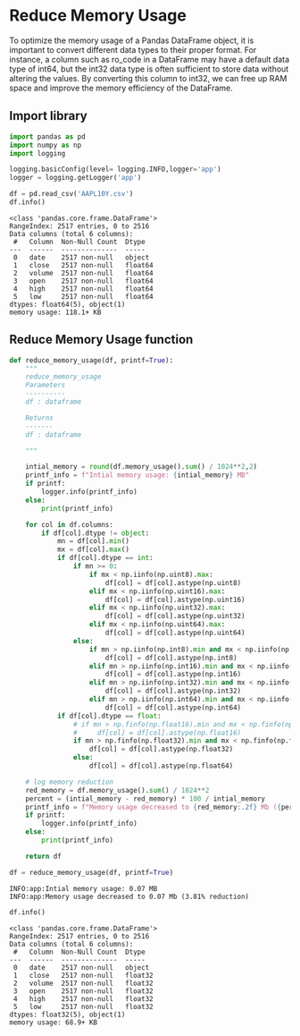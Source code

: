 # Reduce Memory Usage 
    
To optimize the memory usage of a Pandas DataFrame object, it is important to convert different data types to their proper format. For instance, a column such as ro_code in a DataFrame may have a default data type of int64, but the int32 data type is often sufficient to store data without altering the values. By converting this column to int32, we can free up RAM space and improve the memory efficiency of the DataFrame.

## Import library


```python
import pandas as pd
import numpy as np
import logging

logging.basicConfig(level= logging.INFO,logger='app')
logger = logging.getLogger('app')
```


```python
df = pd.read_csv('AAPL10Y.csv')
df.info()
```

    <class 'pandas.core.frame.DataFrame'>
    RangeIndex: 2517 entries, 0 to 2516
    Data columns (total 6 columns):
     #   Column  Non-Null Count  Dtype  
    ---  ------  --------------  -----  
     0   date    2517 non-null   object 
     1   close   2517 non-null   float64
     2   volume  2517 non-null   float64
     3   open    2517 non-null   float64
     4   high    2517 non-null   float64
     5   low     2517 non-null   float64
    dtypes: float64(5), object(1)
    memory usage: 118.1+ KB


## Reduce Memory Usage function


```python
def reduce_memory_usage(df, printf=True):
    """
    reduce_memory_usage 
    Parameters
    ----------
    df : dataframe

    Returns
    -------
    df : dataframe

    """

    intial_memory = round(df.memory_usage().sum() / 1024**2,2)
    printf_info = f"Intial memory usage: {intial_memory} MB"
    if printf:
        logger.info(printf_info)
    else:
        print(printf_info)

    for col in df.columns:
        if df[col].dtype != object:
            mn = df[col].min()
            mx = df[col].max()
            if df[col].dtype == int:
                if mn >= 0:
                    if mx < np.iinfo(np.uint8).max:
                        df[col] = df[col].astype(np.uint8)
                    elif mx < np.iinfo(np.uint16).max:
                        df[col] = df[col].astype(np.uint16)
                    elif mx < np.iinfo(np.uint32).max:
                        df[col] = df[col].astype(np.uint32)
                    elif mx < np.iinfo(np.uint64).max:
                        df[col] = df[col].astype(np.uint64)
                else:
                    if mn > np.iinfo(np.int8).min and mx < np.iinfo(np.int8).max:
                        df[col] = df[col].astype(np.int8)
                    elif mn > np.iinfo(np.int16).min and mx < np.iinfo(np.int16).max:
                        df[col] = df[col].astype(np.int16)
                    elif mn > np.iinfo(np.int32).min and mx < np.iinfo(np.int32).max:
                        df[col] = df[col].astype(np.int32)
                    elif mn > np.iinfo(np.int64).min and mx < np.iinfo(np.int64).max:
                        df[col] = df[col].astype(np.int64)
            if df[col].dtype == float:
                # if mn > np.finfo(np.float16).min and mx < np.finfo(np.float16).max:
                #     df[col] = df[col].astype(np.float16)
                if mn > np.finfo(np.float32).min and mx < np.finfo(np.float32).max:
                    df[col] = df[col].astype(np.float32)
                else:
                    df[col] = df[col].astype(np.float64)

    # log memory reduction
    red_memory = df.memory_usage().sum() / 1024**2
    percent = (intial_memory - red_memory) * 100 / intial_memory
    printf_info = f"Memory usage decreased to {red_memory:.2f} Mb ({percent:.2f}% reduction)"
    if printf:
        logger.info(printf_info)
    else:
        print(printf_info)

    return df
```


```python
df = reduce_memory_usage(df, printf=True)
```

    INFO:app:Intial memory usage: 0.07 MB
    INFO:app:Memory usage decreased to 0.07 Mb (3.81% reduction)



```python
df.info()
```

    <class 'pandas.core.frame.DataFrame'>
    RangeIndex: 2517 entries, 0 to 2516
    Data columns (total 6 columns):
     #   Column  Non-Null Count  Dtype  
    ---  ------  --------------  -----  
     0   date    2517 non-null   object 
     1   close   2517 non-null   float32
     2   volume  2517 non-null   float32
     3   open    2517 non-null   float32
     4   high    2517 non-null   float32
     5   low     2517 non-null   float32
    dtypes: float32(5), object(1)
    memory usage: 68.9+ KB

